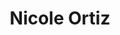 ---
title: "Nicole Ortiz"
image: "images/team/generico-F.jpg"
jobtitle: "Ayudante - Curso Mecatrónica"
category: estudiante
linkedinurl: ""
weight: 17
---